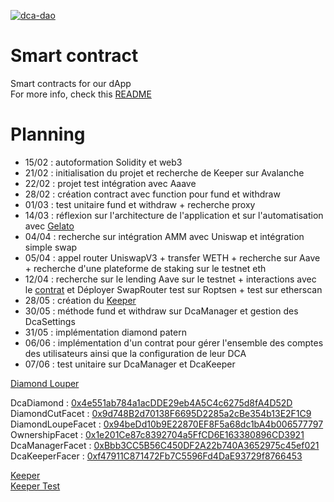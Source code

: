 [![dca-dao](https://circleci.com/gh/dca-dao/smart-contracts.svg?style=svg)](https://app.circleci.com/pipelines/gh/dca-dao/smart-contracts)

# Smart contract
Smart contracts for our dApp  
For more info, check this [README](https://github.com/dca-dao/.github/blob/master/profile/README.md)
# Planning
- 15/02 : autoformation Solidity et web3
- 21/02 : initialisation du projet et recherche de Keeper sur Avalanche
- 22/02 : projet test intégration avec Aaave
- 28/02 : création contract avec function pour fund et withdraw
- 01/03 : test unitaire fund et withdraw + recherche proxy
- 14/03 : réflexion sur l'architecture de l'application et sur l'automatisation avec [Gelato](https://www.gelato.network/)
- 04/04 : recherche sur intégration AMM avec Uniswap et intégration simple swap
- 05/04 : appel router UniswapV3 + transfer WETH + recherche sur Aave + recherche d'une plateforme de staking sur le testnet eth
- 12/04 : recherche sur le lending Aave sur le testnet + interactions avec le [contrat](https://github.com/aave/aave-v3-core/blob/master/contracts/protocol/pool/Pool.sol) et Déployer SwapRouter test sur Roptsen + test sur etherscan
- 28/05 : création du [Keeper](https://keepers.chain.link/kovan/3404)
- 30/05 : méthode fund et withdraw sur DcaManager et gestion des DcaSettings
- 31/05 : implémentation diamond patern
- 06/06 : implémentation d'un contrat pour gérer l'ensemble des comptes des utilisateurs ainsi que la configuration de leur DCA
- 07/06 : test unitaire sur DcaManager et DcaKeeper

[Diamond Louper](https://louper-mark3labs-pro.vercel.app/?address=0x3D234faB36905f4d75753564f3301f2119Cb9cCA&network=kovan) 

DcaDiamond : [0x4e551ab784a1acDDE29eb4A5C4c6275d8fA4D52D](https://kovan.etherscan.io/address/0x4e551ab784a1acDDE29eb4A5C4c6275d8fA4D52D) \
DiamondCutFacet : [0x9d748B2d70138F6695D2285a2cBe354b13E2F1C9](https://kovan.etherscan.io/address/0x9d748B2d70138F6695D2285a2cBe354b13E2F1C9) \
DiamondLoupeFacet : [0x94beDd10b9E22870EF8F5a68dc1bA4b006577797](https://kovan.etherscan.io/address/0x94beDd10b9E22870EF8F5a68dc1bA4b006577797) \
OwnershipFacet : [0x1e201Ce87c8392704a5FfCD6E163380896CD3921](https://kovan.etherscan.io/address/0x1e201Ce87c8392704a5FfCD6E163380896CD3921) \
DcaManagerFacet : [0xBbb3CC5B56C450DF2A22b740A3652975c45ef021](https://kovan.etherscan.io/address/0xBbb3CC5B56C450DF2A22b740A3652975c45ef021) \
DcaKeeperFacer : [0xf47911C871472Fb7C5596Fd4DaE93729f8766453](https://kovan.etherscan.io/address/0xf47911C871472Fb7C5596Fd4DaE93729f8766453)

[Keeper](https://keepers.chain.link/kovan/3482) \
[Keeper Test](https://keepers.chain.link/kovan/3463)


